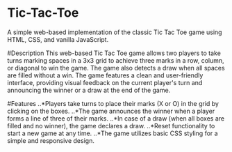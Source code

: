 # Tic-Tac-Toe
A simple web-based implementation of the classic Tic Tac Toe game using HTML, CSS, and vanilla JavaScript.

#Description
This web-based Tic Tac Toe game allows two players to take turns marking spaces in a 3x3 grid to achieve three marks in a row, column, or diagonal to win the game. The game also detects a draw when all spaces are filled without a win.
The game features a clean and user-friendly interface, providing visual feedback on the current player's turn and announcing the winner or a draw at the end of the game.

#Features
..*Players take turns to place their marks (X or O) in the grid by clicking on the boxes.
..*The game announces the winner when a player forms a line of three of their marks.
..*In case of a draw (when all boxes are filled and no winner), the game declares a draw.
..*Reset functionality to start a new game at any time.
..*The game utilizes basic CSS styling for a simple and responsive design.

